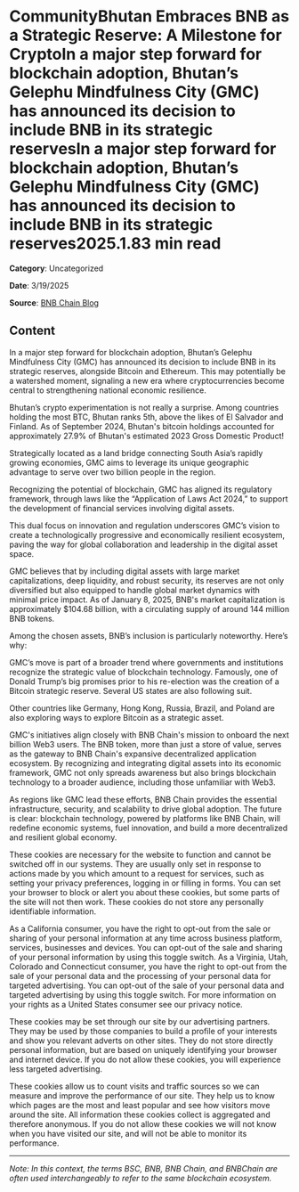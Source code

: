# CommunityBhutan Embraces BNB as a Strategic Reserve: A Milestone for CryptoIn a major step forward for blockchain adoption, Bhutan’s Gelephu Mindfulness City (GMC) has announced its decision to include BNB in its strategic reservesIn a major step forward for blockchain adoption, Bhutan’s Gelephu Mindfulness City (GMC) has announced its decision to include BNB in its strategic reserves2025.1.83 min read

**Category**: Uncategorized

**Date**: 3/19/2025

**Source**: [BNB Chain Blog](https://www.bnbchain.org/en/blog/bhutan-embraces-bnb-as-a-strategic-reserve)

## Content

In a major step forward for blockchain adoption, Bhutan’s Gelephu Mindfulness City (GMC) has announced its decision to include BNB in its strategic reserves, alongside Bitcoin and Ethereum. This may potentially be a watershed moment, signaling a new era where cryptocurrencies become central to strengthening national economic resilience.

Bhutan’s crypto experimentation is not really a surprise. Among countries holding the most BTC, Bhutan ranks 5th, above the likes of El Salvador and Finland. As of September 2024, Bhutan's bitcoin holdings accounted for approximately 27.9% of Bhutan's estimated 2023 Gross Domestic Product!

Strategically located as a land bridge connecting South Asia’s rapidly growing economies, GMC aims to leverage its unique geographic advantage to serve over two billion people in the region.

Recognizing the potential of blockchain, GMC has aligned its regulatory framework, through laws like the “Application of Laws Act 2024,” to support the development of financial services involving digital assets.

This dual focus on innovation and regulation underscores GMC’s vision to create a technologically progressive and economically resilient ecosystem, paving the way for global collaboration and leadership in the digital asset space.

GMC believes that by including digital assets with large market capitalizations, deep liquidity, and robust security, its reserves are not only diversified but also equipped to handle global market dynamics with minimal price impact. As of January 8, 2025, BNB's market capitalization is approximately $104.68 billion, with a circulating supply of around 144 million BNB tokens.

Among the chosen assets, BNB’s inclusion is particularly noteworthy. Here’s why:

GMC’s move is part of a broader trend where governments and institutions recognize the strategic value of blockchain technology. Famously, one of Donald Trump’s big promises prior to his re-election was the creation of a Bitcoin strategic reserve. Several US states are also following suit.

Other countries like Germany, Hong Kong, Russia, Brazil, and Poland are also exploring ways to explore Bitcoin as a strategic asset.

GMC's initiatives align closely with BNB Chain's mission to onboard the next billion Web3 users. The BNB token, more than just a store of value, serves as the gateway to BNB Chain's expansive decentralized application ecosystem. By recognizing and integrating digital assets into its economic framework, GMC not only spreads awareness but also brings blockchain technology to a broader audience, including those unfamiliar with Web3.

As regions like GMC lead these efforts, BNB Chain provides the essential infrastructure, security, and scalability to drive global adoption. The future is clear: blockchain technology, powered by platforms like BNB Chain, will redefine economic systems, fuel innovation, and build a more decentralized and resilient global economy.

These cookies are necessary for the website to function and cannot be switched off in our systems. They are usually only set in response to actions made by you which amount to a request for services, such as setting your privacy preferences, logging in or filling in forms. You can set your browser to block or alert you about these cookies, but some parts of the site will not then work. These cookies do not store any personally identifiable information.

As a California consumer, you have the right to opt-out from the sale or sharing of your personal information at any time across business platform, services, businesses and devices. You can opt-out of the sale and sharing of your personal information by using this toggle switch. As a Virginia, Utah, Colorado and Connecticut consumer, you have the right to opt-out from the sale of your personal data and the processing of your personal data for targeted advertising. You can opt-out of the sale of your personal data and targeted advertising by using this toggle switch. For more information on your rights as a United States consumer see our privacy notice.

These cookies may be set through our site by our advertising partners. They may be used by those companies to build a profile of your interests and show you relevant adverts on other sites. They do not store directly personal information, but are based on uniquely identifying your browser and internet device. If you do not allow these cookies, you will experience less targeted advertising.

These cookies allow us to count visits and traffic sources so we can measure and improve the performance of our site. They help us to know which pages are the most and least popular and see how visitors move around the site. All information these cookies collect is aggregated and therefore anonymous. If you do not allow these cookies we will not know when you have visited our site, and will not be able to monitor its performance.



---

*Note: In this context, the terms BSC, BNB, BNB Chain, and BNBChain are often used interchangeably to refer to the same blockchain ecosystem.*
